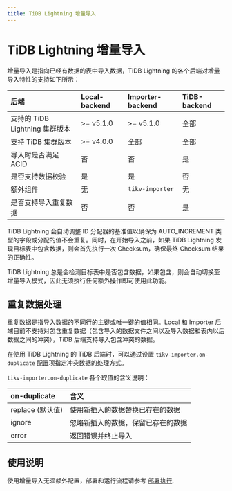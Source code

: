 ```yaml
---
title: TiDB Lightning 增量导入
---
```


# TiDB Lightning 增量导入

增量导入是指向已经有数据的表中导入数据，TiDB Lightning 的各个后端对增量导入特性的支持如下所示：

| 后端 | Local-backend | Importer-backend | TiDB-backend |
|:---|:---|:---|:---|
| 支持的 TiDB Lightning 集群版本 | >= v5.1.0 | >= v5.1.0 | 全部 |
| 支持 TiDB 集群版本 | >= v4.0.0 | 全部 | 全部 |
| 导入时是否满足 ACID | 否 | 否 | 是 |
| 是否支持数据校验 | 是 | 是 | 否 |
| 额外组件 | 无 | `tikv-importer` | 无 |
| 是否支持导入重复数据 | 否 | 否 | 是 |

TiDB Lightning 会自动调整 ID 分配器的基准值以确保为 AUTO_INCREMENT 类型的字段或分配的值不会重复。同时，在开始导入之前，如果 TiDB Lightning 发现目标表中包含数据，则会首先执行一次 Checksum，确保最终 Checksum 结果的正确性。

TiDB Lightning 总是会检测目标表中是否包含数据，如果包含，则会自动切换至增量导入模式，因此无须执行任何额外操作即可使用此功能。

## 重复数据处理

重复数据是指导入数据的不同行的主键或唯一键的值相同。Local 和 Importer 后端目前不支持对包含重复数据（包含导入的数据文件之间以及导入数据和表内以后数据之间的冲突），TiDB 后端支持导入包含冲突的数据。

在使用 TiDB Lightning 的 TiDB 后端时，可以通过设置 `tikv-importer.on-duplicate` 配置项指定冲突数据的处理方式。

`tikv-importer.on-duplicate` 各个取值的含义说明：

| on-duplicate | 含义 |
|:---|:---|
| replace (默认值) | 使用新插入的数据替换已存在的数据 |
| ignore | 忽略新插入的数据，保留已存在的数据 |
| error | 返回错误并终止导入 |

## 使用说明

使用增量导入无须额外配置，部署和运行流程请参考 [部署执行](/tidb-lightning/deploy-tidb-lightning.md).
